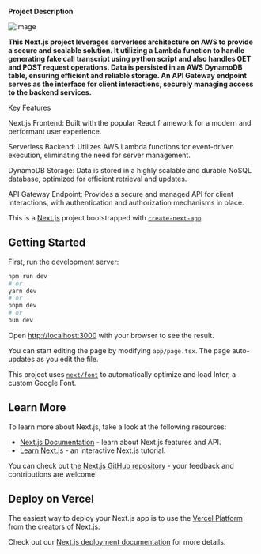
**Project Description**

![image](https://github.com/user-attachments/assets/f9a71ddb-37a7-44f9-a884-7835ebdb3345)


**This Next.js project leverages serverless architecture on AWS to provide a secure and scalable solution. It utilizing a Lambda function to handle generating fake call transcript using python script and also handles GET and POST request operations. Data is persisted in an AWS DynamoDB table, ensuring efficient and reliable storage. An API Gateway endpoint serves as the interface for client interactions, securely managing access to the backend services.**

Key Features

Next.js Frontend: Built with the popular React framework for a modern and performant user experience.

Serverless Backend: Utilizes AWS Lambda functions for event-driven execution, eliminating the need for server management.

DynamoDB Storage: Data is stored in a highly scalable and durable NoSQL database, optimized for efficient retrieval and updates.

API Gateway Endpoint: Provides a secure and managed API for client interactions, with authentication and authorization mechanisms in place.

This is a [Next.js](https://nextjs.org/) project bootstrapped with [`create-next-app`](https://github.com/vercel/next.js/tree/canary/packages/create-next-app).

## Getting Started

First, run the development server:

```bash
npm run dev
# or
yarn dev
# or
pnpm dev
# or
bun dev
```

Open [http://localhost:3000](http://localhost:3000) with your browser to see the result.

You can start editing the page by modifying `app/page.tsx`. The page auto-updates as you edit the file.

This project uses [`next/font`](https://nextjs.org/docs/basic-features/font-optimization) to automatically optimize and load Inter, a custom Google Font.

## Learn More

To learn more about Next.js, take a look at the following resources:

- [Next.js Documentation](https://nextjs.org/docs) - learn about Next.js features and API.
- [Learn Next.js](https://nextjs.org/learn) - an interactive Next.js tutorial.

You can check out [the Next.js GitHub repository](https://github.com/vercel/next.js/) - your feedback and contributions are welcome!

## Deploy on Vercel

The easiest way to deploy your Next.js app is to use the [Vercel Platform](https://vercel.com/new?utm_medium=default-template&filter=next.js&utm_source=create-next-app&utm_campaign=create-next-app-readme) from the creators of Next.js.

Check out our [Next.js deployment documentation](https://nextjs.org/docs/deployment) for more details.

